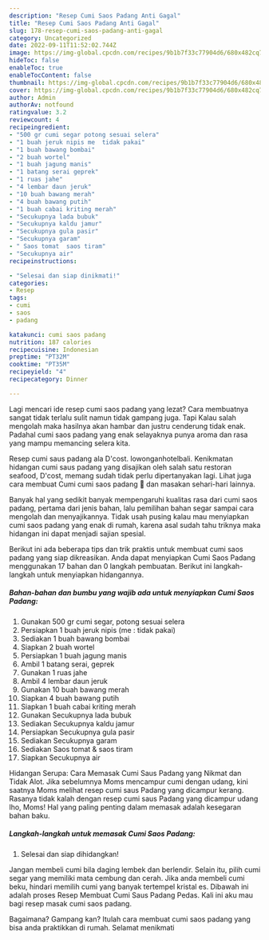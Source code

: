```yaml
---
description: "Resep Cumi Saos Padang Anti Gagal"
title: "Resep Cumi Saos Padang Anti Gagal"
slug: 178-resep-cumi-saos-padang-anti-gagal
category: Uncategorized
date: 2022-09-11T11:52:02.744Z
image: https://img-global.cpcdn.com/recipes/9b1b7f33c77904d6/680x482cq70/cumi-saos-padang-foto-resep-utama.jpg
hideToc: false
enableToc: true
enableTocContent: false
thumbnail: https://img-global.cpcdn.com/recipes/9b1b7f33c77904d6/680x482cq70/cumi-saos-padang-foto-resep-utama.jpg
cover: https://img-global.cpcdn.com/recipes/9b1b7f33c77904d6/680x482cq70/cumi-saos-padang-foto-resep-utama.jpg
author: Admin
authorAv: notfound
ratingvalue: 3.2
reviewcount: 4
recipeingredient:
- "500 gr cumi segar potong sesuai selera"
- "1 buah jeruk nipis me  tidak pakai"
- "1 buah bawang bombai"
- "2 buah wortel"
- "1 buah jagung manis"
- "1 batang serai geprek"
- "1 ruas jahe"
- "4 lembar daun jeruk"
- "10 buah bawang merah"
- "4 buah bawang putih"
- "1 buah cabai kriting merah"
- "Secukupnya lada bubuk"
- "Secukupnya kaldu jamur"
- "Secukupnya gula pasir"
- "Secukupnya garam"
- " Saos tomat  saos tiram"
- "Secukupnya air"
recipeinstructions:

- "Selesai dan siap dinikmati!"
categories:
- Resep
tags:
- cumi
- saos
- padang

katakunci: cumi saos padang 
nutrition: 187 calories
recipecuisine: Indonesian
preptime: "PT32M"
cooktime: "PT35M"
recipeyield: "4"
recipecategory: Dinner

---
```



Lagi mencari ide resep cumi saos padang yang lezat? Cara membuatnya sangat tidak terlalu sulit namun tidak gampang juga. Tapi Kalau salah mengolah maka hasilnya akan hambar dan justru cenderung tidak enak. Padahal cumi saos padang yang enak selayaknya punya aroma dan rasa yang mampu memancing selera kita.


Resep cumi saus padang ala D&#39;cost. lowonganhotelbali. Kenikmatan hidangan cumi saus padang yang disajikan oleh salah satu restoran seafood, D&#39;cost, memang sudah tidak perlu dipertanyakan lagi. Lihat juga cara membuat Cumi cumi saos padang 🦑 dan masakan sehari-hari lainnya.

Banyak hal yang sedikit banyak mempengaruhi kualitas rasa dari cumi saos padang, pertama dari jenis bahan, lalu pemilihan bahan segar sampai cara mengolah dan menyajikannya. Tidak usah pusing kalau mau menyiapkan cumi saos padang yang enak di rumah, karena asal sudah tahu triknya maka hidangan ini dapat menjadi sajian spesial.


Berikut ini ada beberapa tips dan trik praktis untuk membuat cumi saos padang yang siap dikreasikan. Anda dapat menyiapkan Cumi Saos Padang menggunakan 17 bahan dan 0 langkah pembuatan. Berikut ini langkah-langkah untuk menyiapkan hidangannya.

<!--inarticleads1-->

##### Bahan-bahan dan bumbu yang wajib ada untuk menyiapkan Cumi Saos Padang:

1. Gunakan 500 gr cumi segar, potong sesuai selera
1. Persiapkan 1 buah jeruk nipis (me : tidak pakai)
1. Sediakan 1 buah bawang bombai
1. Siapkan 2 buah wortel
1. Persiapkan 1 buah jagung manis
1. Ambil 1 batang serai, geprek
1. Gunakan 1 ruas jahe
1. Ambil 4 lembar daun jeruk
1. Gunakan 10 buah bawang merah
1. Siapkan 4 buah bawang putih
1. Siapkan 1 buah cabai kriting merah
1. Gunakan Secukupnya lada bubuk
1. Sediakan Secukupnya kaldu jamur
1. Persiapkan Secukupnya gula pasir
1. Sediakan Secukupnya garam
1. Sediakan  Saos tomat &amp; saos tiram
1. Siapkan Secukupnya air


Hidangan Serupa: Cara Memasak Cumi Saus Padang yang Nikmat dan Tidak Alot. Jika sebelumnya Moms mencampur cumi dengan udang, kini saatnya Moms melihat resep cumi saus Padang yang dicampur kerang. Rasanya tidak kalah dengan resep cumi saus Padang yang dicampur udang lho, Moms! Hal yang paling penting dalam memasak adalah kesegaran bahan baku. 

<!--inarticleads2-->

##### Langkah-langkah untuk memasak Cumi Saos Padang:


1. Selesai dan siap dihidangkan!

Jangan membeli cumi bila daging lembek dan berlendir. Selain itu, pilih cumi segar yang memiliki mata cembung dan cerah. Jika anda membeli cumi beku, hindari memilih cumi yang banyak tertempel kristal es. Dibawah ini adalah proses Resep Membuat Cumi Saus Padang Pedas. Kali ini aku mau bagi resep masak cumi saos padang. 

Bagaimana? Gampang kan? Itulah cara membuat cumi saos padang yang bisa anda praktikkan di rumah. Selamat menikmati
